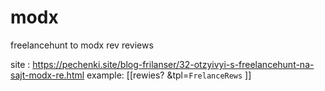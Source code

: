 # modx
freelancehunt to modx rev reviews

site : https://pechenki.site/blog-frilanser/32-otzyivyi-s-freelancehunt-na-sajt-modx-re.html
example:
[[rewies?
     &tpl=`FrelanceRews`
   ]]
